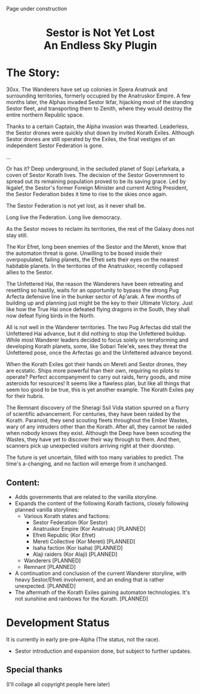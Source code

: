 Page under construction

<h1><p align=center>Sestor is Not Yet Lost<br />An Endless Sky Plugin</p></h1>


# The Story:
30xx. The Wanderers have set up colonies in Spera Anatrusk and surrounding territories, formerly occupied by the Anatruskor Empire.
A few months later, the Alphas invaded Sestor Ikfar, hijacking most of the standing Sestor fleet, and transporting them to Zenith, where they would destroy the entire northern Republic space.

Thanks to a certain Captain, the Alpha invasion was thwarted. Leaderless, the Sestor drones were quickly shut down by invited Korath Exiles.
Although Sestor drones are still operated by the Exiles, the final vestiges of an independent Sestor Federation is gone.

...

Or has it?
Deep underground, in the secluded planet of Sopi Lefarkata, a coven of Sestor Korath lives. The decision of the Sestor Governmnent to spread out its remaining population proved to be its saving grace. Led by Ikgalef, the Sestor's former Foreign Minister and current Acting President, the Sestor Federation bides it time to rise to the skies once again.

The Sestor Federation is not yet lost, as it never shall be.

Long live the Federation. Long live democracy.

As the Sestor moves to reclaim its territories, the rest of the Galaxy does not stay still. 

The Kor Efret, long been enemies of the Sestor and the Mereti, know that the automaton threat is gone. Unwilling to be boxed inside their overpopulated, failing planets, the Efreti sets their eyes on the nearest habitable planets. In the territories of the Anatruskor, recently collapsed allies to the Sestor.

The Unfettered Hai, the reason the Wanderers have been retreating and resettling so hastily, waits for an opportunity to bypass the strong Pug Arfecta defensive line in the bunker sector of Ap'arak. A few months of building up and planning just might be the key to their Ultimate Victory. Just like how the True Hai once defeated flying dragons in the South, they shall now defeat flying birds in the North.

All is not well in the Wanderer territories. The two Pug Arfectas did stall the Unfettered Hai advance, but it did nothing to stop the Unfettered buildup. While most Wanderer leaders decided to focus solely on terraforming and developing Korath planets, some, like Sobari Tele'ek, sees they threat the Unfettered pose, once the Arfectas go and the Unfettered advance beyond.

When the Korath Exiles got their hands on Mereti and Sestor drones, they are ecstatic. Ships more powerful than their own, requiring no pilots to operate? Perfect accompanyment to carry out raids, ferry goods, and mine asteroids for resources! It seems like a flawless plan, but like all things that seem too good to be true, this is yet another example. The Korath Exiles pay for their hubris.

The Remnant discovery of the Sheragi Ssil Vida station spurred on a flurry of scientific advancement. For centuries, they have been raided by the Korath. Paranoid, they send scouting fleets throughout the Ember Wastes, wary of any intruders other than the Korath. After all, they cannot be raided when nobody knows they exist. Although the Deep have been scouting the Wastes, they have yet to discover their way through to them. And then, scanners pick up unexpected visitors arriving right at their doorstep.

The future is yet uncertain, filled with too many variables to predict. The time's a-changing, and no faction will emerge from it unchanged. 

## Content:

* Adds governments that are related to the vanilla storyline.
* Expands the content of the following Korath factions, closely following planned vanilla storylines:
  * Various Korath states and factions:
    * Sestor Federation (Kor Sestor)
    * Anatruskor Empire (Kor Anatrusk) [PLANNED]
    * Efreti Republic (Kor Efret)
    * Mereti Collective (Kor Mereti) [PLANNED]
    * Isaha faction (Kor Isaha) [PLANNED]
    * Alaji raiders (Kor Alaji) [PLANNED]
  * Wanderers [PLANNED]
  * Remnant [PLANNED]
* A continuation and conclusion of the current Wanderer storyline, with heavy Sestor/Efreti involvement, and an ending that is rather unexpected. [PLANNED]
* The aftermath of the Korath Exiles gaining automaton technologies. It's not sunshine and rainbows for the Korath. [PLANNED]


# Development Status
It is currently in early pre-pre-Alpha (The status, not the race).

* Sestor introduction and expansion done, but subject to further updates.


## Special thanks
(I'll collage all copyright people here later)

